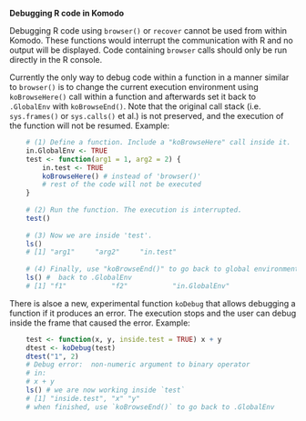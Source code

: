 **Debugging R code in Komodo**
  
Debugging R code using `browser()` or `recover` cannot be used from within 
Komodo. These functions would interrupt the communication with R and no output 
will be displayed. Code containing `browser` calls should only be run directly 
in the R console.   
 
Currently the only way to debug code within a function in a manner similar to 
`browser()` is to change the current execution environment using 
`koBrowseHere()` call within a function and afterwards set it back to 
`.GlobalEnv` with `koBrowseEnd()`. Note that the original call stack (i.e. 
`sys.frames()` or `sys.calls()` et al.) is not preserved, and the execution
of the function will not be resumed.
Example:

```r
    # (1) Define a function. Include a "koBrowseHere" call inside it.  
	in.GlobalEnv <- TRUE
    test <- function(arg1 = 1, arg2 = 2) {
        in.test <- TRUE
        koBrowseHere() # instead of 'browser()'
		# rest of the code will not be executed
    }
	
	# (2) Run the function. The execution is interrupted.
    test()
	
	# (3) Now we are inside 'test'.
    ls() 
    # [1] "arg1"     "arg2"     "in.test"
    
    # (4) Finally, use "koBrowseEnd()" to go back to global environment. 
    ls() #  back to .GlobalEnv
    # [1] "f1"           "f2"           "in.GlobalEnv"
```

There is alsoe a new, experimental function `koDebug` that allows debugging 
a function if it produces an error. The execution stops and the user can debug 
inside the frame that caused the error.
Example:
  
```r
    test <- function(x, y, inside.test = TRUE) x + y 
    dtest <- koDebug(test)
    dtest("1", 2)
    # Debug error:  non-numeric argument to binary operator
    # in: 
    # x + y
    ls() # we are now working inside `test`
    # [1] "inside.test", "x" "y"
    # when finished, use `koBrowseEnd()` to go back to .GlobalEnv
```
